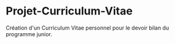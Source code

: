 # Projet-Curriculum-Vitae
Création d'un Curriculum Vitae personnel pour le devoir bilan du programme junior.
